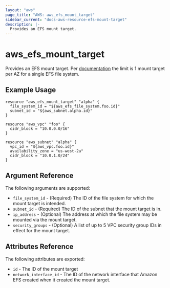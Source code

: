 ```yaml
---
layout: "aws"
page_title: "AWS: aws_efs_mount_target"
sidebar_current: "docs-aws-resource-efs-mount-target"
description: |-
  Provides an EFS mount target.
---
```


# aws\_efs\_mount\_target

Provides an EFS mount target. Per [documentation](http://docs.aws.amazon.com/efs/latest/ug/limits.html)
the limit is 1 mount target per AZ for a single EFS file system.

## Example Usage

```
resource "aws_efs_mount_target" "alpha" {
  file_system_id = "${aws_efs_file_system.foo.id}"
  subnet_id = "${aws_subnet.alpha.id}"
}

resource "aws_vpc" "foo" {
  cidr_block = "10.0.0.0/16"
}

resource "aws_subnet" "alpha" {
  vpc_id = "${aws_vpc.foo.id}"
  availability_zone = "us-west-2a"
  cidr_block = "10.0.1.0/24"
}
```

## Argument Reference

The following arguments are supported:

* `file_system_id` - (Required) The ID of the file system for which the mount target is intended.
* `subnet_id` - (Required) The ID of the subnet that the mount target is in.
* `ip_address` - (Optional) The address at which the file system may be mounted via the mount target.
* `security_groups` - (Optional) A list of up to 5 VPC security group IDs in effect for the mount target.

## Attributes Reference

The following attributes are exported:

* `id` - The ID of the mount target
* `network_interface_id` - The ID of the network interface that Amazon EFS created when it created the mount target.
